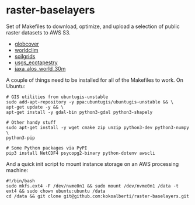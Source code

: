 # raster-baselayers

Set of Makefiles to download, optimize, and upload a selection of public
raster datasets to AWS S3. 

* [globcover](datasets/globcover/)
* [worldclim](datasets/worldclim/)
* [soilgrids](datasets/soilgrids/)
* [usgs_ecotapestry](datasets/usgs_ecotapestry)
* [jaxa_alos_world_30m](datasets/jaxa_alos_world_30m)

A couple of things need to be installed for all of the Makefiles to work. On 
Ubuntu:

    # GIS utilities from ubuntugis-unstable
    sudo add-apt-repository -y ppa:ubuntugis/ubuntugis-unstable && \
    apt-get update -y && \
    apt-get install -y gdal-bin python3-gdal python3-shapely

    # Other handy stuff
    sudo apt-get install -y wget cmake zip unzip python3-dev python3-numpy \
    python3-pip

    # Some Python packages via PyPI
    pip3 install NetCDF4 psycopg2-binary python-dotenv awscli

And a quick init script to mount instance storage on an AWS processing machine:

    #!/bin/bash
    sudo mkfs.ext4 -F /dev/nvme0n1 && sudo mount /dev/nvme0n1 /data -t ext4 && sudo chown ubuntu:ubuntu /data
    cd /data && git clone git@github.com:kokoalberti/raster-baselayers.git

